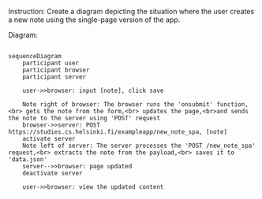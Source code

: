 Instruction: Create a diagram depicting the situation where the user creates a new note using the single-page version of the app.

Diagram:

```mermaid

sequenceDiagram
	participant user
	participant browser
	participant server

	user->>browser: input [note], click save
	
	Note right of browser: The browser runs the 'onsubmit' function,<br> gets the note from the form,<br> updates the page,<br>and sends the note to the server using 'POST' request
	browser->>server: POST https://studies.cs.helsinki.fi/exampleapp/new_note_spa, [note]
	activate server
	Note left of server: The server processes the 'POST /new_note_spa' request,<br> extracts the note from the payload,<br> saves it to 'data.json'
	server-->>browser: page updated
	deactivate server

	user->>browser: view the updated content
	
```